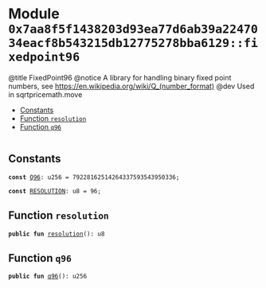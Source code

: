 
<a id="0x7aa8f5f1438203d93ea77d6ab39a2247034eacf8b543215db12775278bba6129_fixedpoint96"></a>

# Module `0x7aa8f5f1438203d93ea77d6ab39a2247034eacf8b543215db12775278bba6129::fixedpoint96`

@title FixedPoint96
@notice A library for handling binary fixed point numbers, see https://en.wikipedia.org/wiki/Q_(number_format)
@dev Used in sqrtpricemath.move


-  [Constants](#@Constants_0)
-  [Function `resolution`](#0x7aa8f5f1438203d93ea77d6ab39a2247034eacf8b543215db12775278bba6129_fixedpoint96_resolution)
-  [Function `q96`](#0x7aa8f5f1438203d93ea77d6ab39a2247034eacf8b543215db12775278bba6129_fixedpoint96_q96)


<pre><code></code></pre>



<a id="@Constants_0"></a>

## Constants


<a id="0x7aa8f5f1438203d93ea77d6ab39a2247034eacf8b543215db12775278bba6129_fixedpoint96_Q96"></a>



<pre><code><b>const</b> <a href="fixedpoint96.md#0x7aa8f5f1438203d93ea77d6ab39a2247034eacf8b543215db12775278bba6129_fixedpoint96_Q96">Q96</a>: u256 = 79228162514264337593543950336;
</code></pre>



<a id="0x7aa8f5f1438203d93ea77d6ab39a2247034eacf8b543215db12775278bba6129_fixedpoint96_RESOLUTION"></a>



<pre><code><b>const</b> <a href="fixedpoint96.md#0x7aa8f5f1438203d93ea77d6ab39a2247034eacf8b543215db12775278bba6129_fixedpoint96_RESOLUTION">RESOLUTION</a>: u8 = 96;
</code></pre>



<a id="0x7aa8f5f1438203d93ea77d6ab39a2247034eacf8b543215db12775278bba6129_fixedpoint96_resolution"></a>

## Function `resolution`



<pre><code><b>public</b> <b>fun</b> <a href="fixedpoint96.md#0x7aa8f5f1438203d93ea77d6ab39a2247034eacf8b543215db12775278bba6129_fixedpoint96_resolution">resolution</a>(): u8
</code></pre>



<a id="0x7aa8f5f1438203d93ea77d6ab39a2247034eacf8b543215db12775278bba6129_fixedpoint96_q96"></a>

## Function `q96`



<pre><code><b>public</b> <b>fun</b> <a href="fixedpoint96.md#0x7aa8f5f1438203d93ea77d6ab39a2247034eacf8b543215db12775278bba6129_fixedpoint96_q96">q96</a>(): u256
</code></pre>
